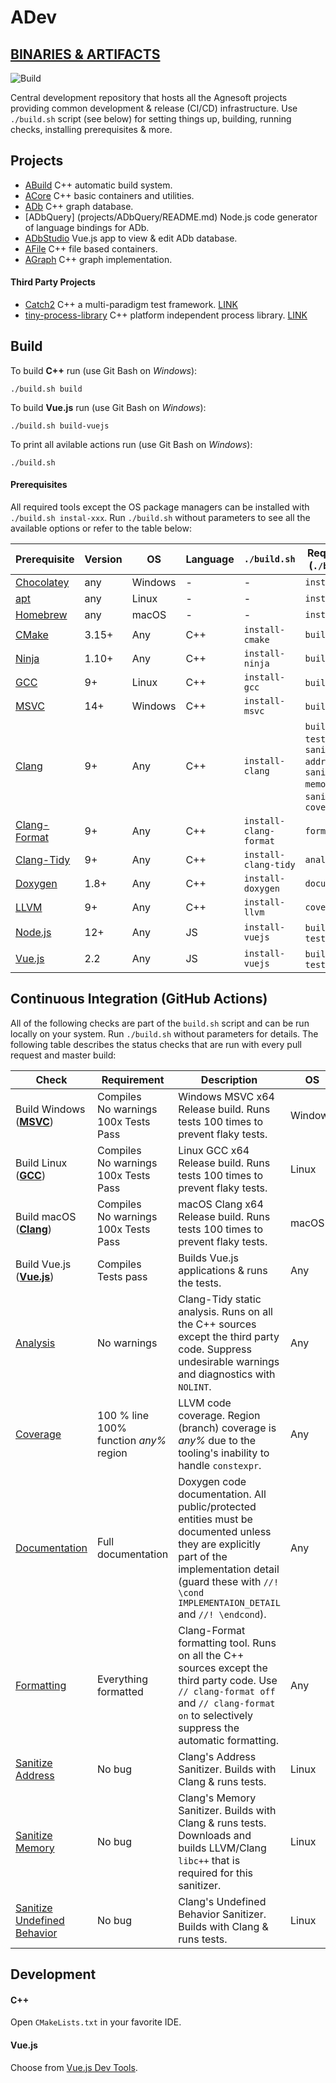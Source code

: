 # ADev

## [BINARIES & ARTIFACTS](https://github.com/Agnesoft/ADev/actions?query=branch%3Amaster)

![Build](https://github.com/Agnesoft/ADev/workflows/ADev/badge.svg)

Central development repository that hosts all the Agnesoft projects providing common development & release (CI/CD) infrastructure. Use `./build.sh` script (see below) for setting things up, building, running checks, installing prerequisites & more.

## Projects

- [ABuild](projects/ABuild/README.md) C++ automatic build system.
- [ACore](projects/ACore/README.md) C++ basic containers and utilities.
- [ADb](projects/ADb/README.md) C++ graph database.
- [ADbQuery] (projects/ADbQuery/README.md) Node.js code generator of language bindings for ADb.
- [ADbStudio](projects/ADbStudio/README.md) Vue.js app to view & edit ADb database.
- [AFile](projects/AFile/README.md) C++ file based containers.
- [AGraph](proejcts/AFile/README.md) C++ graph implementation.

#### Third Party Projects

- [Catch2](projects/Catch2/README.md) C++ a multi-paradigm test framework. [LINK](https://github.com/catchorg/Catch2)
- [tiny-process-library](projects/tiny-process-library/README.md) C++ platform independent process library. [LINK](https://gitlab.com/eidheim/tiny-process-library)

## Build

To build **C++** run (use Git Bash on _Windows_):

```
./build.sh build
```

To build **Vue.js** run (use Git Bash on _Windows_):

```
./build.sh build-vuejs
```

To print all avilable actions run (use Git Bash on _Windows_):

```
./build.sh
```

#### Prerequisites

All required tools except the OS package managers can be installed with `./build.sh instal-xxx`. Run `./build.sh` without parameters to see all the available options or refer to the table below:

| Prerequisite                                                         | Version | OS      | Language | `./build.sh`           | Required For (`./build.sh`)                                                            |
| -------------------------------------------------------------------- | ------- | ------- | -------- | ---------------------- | -------------------------------------------------------------------------------------- |
| [Chocolatey](https://chocolatey.org/)                                | any     | Windows | -        | -                      | `install-xxx`                                                                          |
| [apt](<https://en.wikipedia.org/wiki/APT_(software)>)                | any     | Linux   | -        | -                      | `install-xxx`                                                                          |
| [Homebrew](https://brew.sh/)                                         | any     | macOS   | -        | -                      | `install-xxx`                                                                          |
| [CMake](https://cmake.org/)                                          | 3.15+   | Any     | C++      | `install-cmake`        | `build`                                                                                |
| [Ninja](https://ninja-build.org/)                                    | 1.10+   | Any     | C++      | `install-ninja`        | `build`                                                                                |
| [GCC](https://gcc.gnu.org/)                                          | 9+      | Linux   | C++      | `install-gcc`          | `build` & `tests`                                                                      |
| [MSVC](https://visualstudio.microsoft.com/cs/vs/features/cplusplus/) | 14+     | Windows | C++      | `install-msvc`         | `build` & `tests`                                                                      |
| [Clang](https://clang.llvm.org/)                                     | 9+      | Any     | C++      | `install-clang`        | `build` & `tests`& `sanitize-address` & `sanitize-memory` & `sanitize-ub` & `coverage` |
| [Clang-Format](https://clang.llvm.org/docs/ClangFormat.html)         | 9+      | Any     | C++      | `install-clang-format` | `formatting`                                                                           |
| [Clang-Tidy](https://clang.llvm.org/extra/clang-tidy/)               | 9+      | Any     | C++      | `install-clang-tidy`   | `analysis`                                                                             |
| [Doxygen](https://www.doxygen.nl/index.html)                         | 1.8+    | Any     | C++      | `install-doxygen`      | `documentation`                                                                        |
| [LLVM](https://www.llvm.org)                                         | 9+      | Any     | C++      | `install-llvm`         | `coverage`                                                                             |
| [Node.js](https://nodejs.org/)                                       | 12+     | Any     | JS       | `install-vuejs`        | `build-vuejs` & `tests-vuejs`                                                          |
| [Vue.js](https://vuejs.org/)                                         | 2.2     | Any     | JS       | `install-vuejs`        | `build-vuejs` & `tests-vuejs`                                                          |

## Continuous Integration (GitHub Actions)

All of the following checks are part of the `build.sh` script and can be run locally on your system. Run `./build.sh` without parameters for details. The following table describes the status checks that are run with every pull request and master build:

| Check                                                                                      | Requirement                                      | Description                                                                                                                                                                                                       | OS      | Language | `build.sh`                        |
| ------------------------------------------------------------------------------------------ | ------------------------------------------------ | ----------------------------------------------------------------------------------------------------------------------------------------------------------------------------------------------------------------- | ------- | -------- | --------------------------------- |
| Build Windows (**[MSVC](https://visualstudio.microsoft.com/cs/vs/features/cplusplus/)**)   | Compiles <br/> No warnings <br/> 100x Tests Pass | Windows MSVC x64 Release build. Runs tests 100 times to prevent flaky tests.                                                                                                                                      | Windows | C++      | `build` <br/> `tests`             |
| Build Linux (**[GCC](https://gcc.gnu.org/)**)                                              | Compiles <br/> No warnings <br/> 100x Tests Pass | Linux GCC x64 Release build. Runs tests 100 times to prevent flaky tests.                                                                                                                                         | Linux   | C++      | `build` <br/> `tests`             |
| Build macOS (**[Clang](https://clang.llvm.org/)**)                                         | Compiles <br/> No warnings <br/> 100x Tests Pass | macOS Clang x64 Release build. Runs tests 100 times to prevent flaky tests.                                                                                                                                       | macOS   | C++      | `build` <br/> `tests`             |
| Build Vue.js (**[Vue.js](https://vuejs.org/)**)                                            | Compiles <br/> Tests pass                        | Builds Vue.js applications & runs the tests.                                                                                                                                                                      | Any     | JS       | `build-vuejs` <br/> `tests-vuejs` |
| [Analysis](https://clang.llvm.org/extra/clang-tidy/)                                       | No warnings                                      | Clang-Tidy static analysis. Runs on all the C++ sources except the third party code. Suppress undesirable warnings and diagnostics with `NOLINT`.                                                                 | Any     | C++      | `analysis`                        |
| [Coverage](https://clang.llvm.org/docs/SourceBasedCodeCoverage.html)                       | 100 % line <br/> 100% function _any%_ region     | LLVM code coverage. Region (branch) coverage is _any%_ due to the tooling's inability to handle `constexpr`.                                                                                                      | Any     | C++      | `coverage`                        |
| [Documentation](https://www.doxygen.nl/index.html)                                         | Full documentation                               | Doxygen code documentation. All public/protected entities must be documented unless they are explicitly part of the implementation detail (guard these with `//! \cond IMPLEMENTAION_DETAIL` and `//! \endcond`). | Any     | C++      | `documentation`                   |
| [Formatting](https://clang.llvm.org/docs/ClangFormat.html)                                 | Everything formatted                             | Clang-Format formatting tool. Runs on all the C++ sources except the third party code. Use `// clang-format off` and `// clang-format on` to selectively suppress the automatic formatting.                       | Any     | C++      | `formatting`                      |
| [Sanitize Address](https://clang.llvm.org/docs/AddressSanitizer.html)                      | No bug                                           | Clang's Address Sanitizer. Builds with Clang & runs tests.                                                                                                                                                        | Linux   | C++      | `sanitize-address`                | [ASAN] |
| [Sanitize Memory](https://clang.llvm.org/docs/MemorySanitizer.html)                        | No bug                                           | Clang's Memory Sanitizer. Builds with Clang & runs tests. Downloads and builds LLVM/Clang `libc++` that is required for this sanitizer.                                                                           | Linux   | C++      | `sanitize-memory`                 |
| [Sanitize Undefined Behavior](https://clang.llvm.org/docs/UndefinedBehaviorSanitizer.html) | No bug                                           | Clang's Undefined Behavior Sanitizer. Builds with Clang & runs tests.                                                                                                                                             | Linux   | C++      | `sanitize-ub`                     |

## Development

#### C++

Open `CMakeLists.txt` in your favorite IDE.

#### Vue.js

Choose from [Vue.js Dev Tools](https://vuejs.org/v2/guide/installation.html).

